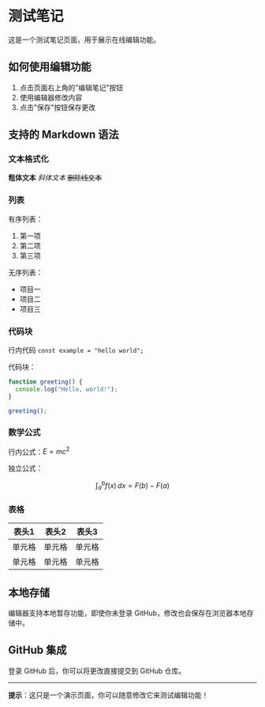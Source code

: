 # 测试笔记

这是一个测试笔记页面，用于展示在线编辑功能。

## 如何使用编辑功能

1. 点击页面右上角的"编辑笔记"按钮
2. 使用编辑器修改内容
3. 点击"保存"按钮保存更改

## 支持的 Markdown 语法

### 文本格式化

**粗体文本**
*斜体文本*
~~删除线文本~~

### 列表

有序列表：

1. 第一项
2. 第二项
3. 第三项

无序列表：

- 项目一
- 项目二
- 项目三

### 代码块

行内代码 `const example = "hello world";`

代码块：

```javascript
function greeting() {
  console.log("Hello, world!");
}

greeting();
```

### 数学公式

行内公式：$E = mc^2$

独立公式：

$$
\int_{a}^{b} f(x) \, dx = F(b) - F(a)
$$

### 表格

| 表头1 | 表头2 | 表头3 |
|-------|-------|-------|
| 单元格 | 单元格 | 单元格 |
| 单元格 | 单元格 | 单元格 |

## 本地存储

编辑器支持本地暂存功能，即使你未登录 GitHub，修改也会保存在浏览器本地存储中。

## GitHub 集成

登录 GitHub 后，你可以将更改直接提交到 GitHub 仓库。

---

**提示**：这只是一个演示页面，你可以随意修改它来测试编辑功能！
